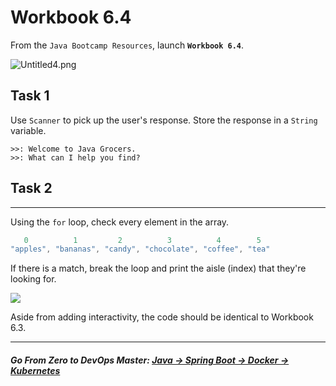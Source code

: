 # Workbook 6.4

From the `Java Bootcamp Resources`, launch **`Workbook 6.4`**.

![Untitled4.png](https://img-c.udemycdn.com/redactor/raw/article_lecture/2025-01-04_02-04-54-c92101d09bb667c4df42507f388aa5b0.png)

## Task 1

Use `Scanner` to pick up the user's response. Store the response in a `String` variable.
```
>>: Welcome to Java Grocers.
>>: What can I help you find?
```

## Task 2
------

Using the `for` loop, check every element in the array. 

```java
   0          1         2          3          4        5
"apples", "bananas", "candy", "chocolate", "coffee", "tea"
```


If there is a match, break the loop and print the aisle (index) that they're looking for.

![](https://img-c.udemycdn.com/redactor/raw/article_lecture/2025-01-04_02-04-54-3b28f729d9545d80702bf2ca4f7e525b.gif)

Aside from adding interactivity, the code should be identical to Workbook 6.3.

----------
##### **Go From Zero to DevOps Master**: *[Java → Spring Boot → Docker → Kubernetes](https://rslim087a.github.io/zero-devops-roadmap/)*